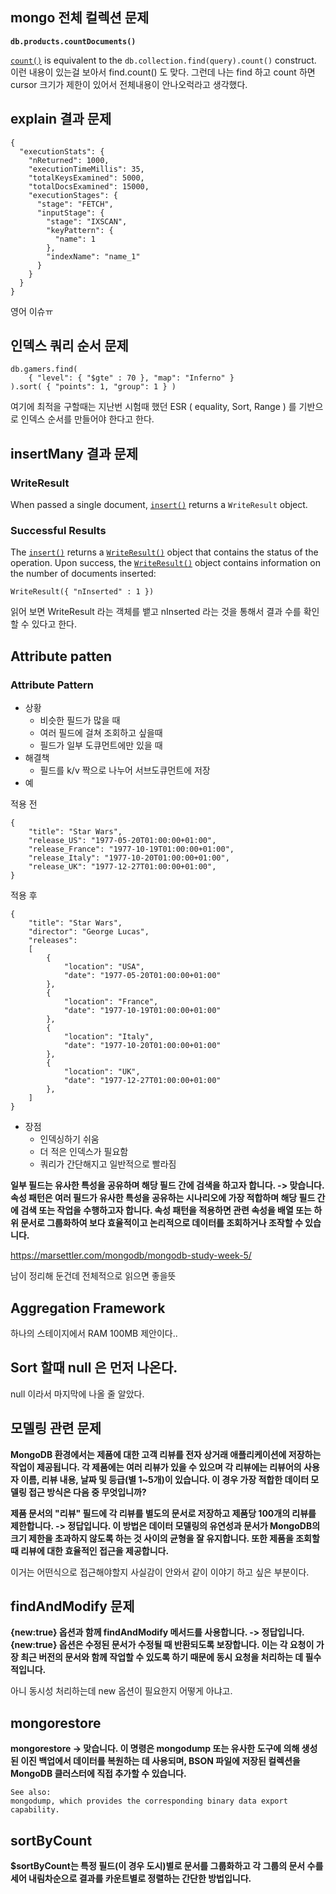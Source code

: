 ## mongo 전체 컬렉션 문제

**`db.products.countDocuments()`**

[`count()`](https://www.mongodb.com/docs/manual/reference/method/db.collection.count/#mongodb-method-db.collection.count) is equivalent to the `db.collection.find(query).count()` construct.
이런 내용이 있는걸 보아서 find.count() 도 맞다. 그런데 나는 find 하고 count 하면 cursor 크기가 제한이 있어서 전체내용이 안나오럭라고 생각했다.

## explain 결과 문제

```tsx
{
  "executionStats": {
    "nReturned": 1000,
    "executionTimeMillis": 35,
    "totalKeysExamined": 5000,
    "totalDocsExamined": 15000,
    "executionStages": {
      "stage": "FETCH",
      "inputStage": {
        "stage": "IXSCAN",
        "keyPattern": {
          "name": 1
        },
        "indexName": "name_1"
      }
    }
  }
}
```

영어 이슈ㅠ

## 인덱스 쿼리 순서 문제

```tsx
db.gamers.find(
    { "level": { "$gte" : 70 }, "map": "Inferno" } 
).sort( { "points": 1, "group": 1 } )
```

여기에 최적을 구할때는 지난번 시험때 했던 ESR ( equality, Sort, Range ) 를 기반으로 인덱스 순서를 만들어야 한다고 한다.

## insertMany 결과 문제

### **WriteResult**

When passed a single document, [`insert()`](https://www.mongodb.com/docs/manual/reference/method/db.collection.insert/#mongodb-method-db.collection.insert) returns a `WriteResult` object.

### **Successful Results**

The [`insert()`](https://www.mongodb.com/docs/manual/reference/method/db.collection.insert/#mongodb-method-db.collection.insert) returns a [`WriteResult()`](https://www.mongodb.com/docs/manual/reference/method/WriteResult/#mongodb-method-WriteResult) object that contains the status of the operation. Upon success, the [`WriteResult()`](https://www.mongodb.com/docs/manual/reference/method/WriteResult/#mongodb-method-WriteResult) object contains information on the number of documents inserted:

`WriteResult({ "nInserted" : 1 })`

읽어 보면 WriteResult 라는 객체를 뱉고 nInserted 라는 것을 통해서 결과 수를 확인할 수 있다고 한다.

## Attribute patten

### Attribute Pattern

- 상황
    - 비슷한 필드가 많을 때
    - 여러 필드에 걸쳐 조회하고 싶을때
    - 필드가 일부 도큐먼트에만 있을 때
- 해결책
    - 필드를 k/v 짝으로 나누어 서브도큐먼트에 저장
- 예

적용 전

```tsx
{
	"title": "Star Wars",
	"release_US": "1977-05-20T01:00:00+01:00",
	"release_France": "1977-10-19T01:00:00+01:00",
	"release_Italy": "1977-10-20T01:00:00+01:00",
	"release_UK": "1977-12-27T01:00:00+01:00",
}
```

적용 후

```tsx
{
	"title": "Star Wars",
	"director": "George Lucas",
	"releases":
	[
		{
			"location": "USA",
			"date": "1977-05-20T01:00:00+01:00"
		},
		{
			"location": "France",
			"date": "1977-10-19T01:00:00+01:00"
		},
		{
			"location": "Italy",
			"date": "1977-10-20T01:00:00+01:00"
		},
		{
			"location": "UK",
			"date": "1977-12-27T01:00:00+01:00"
		},
	]
}
```

- 장점
    - 인덱싱하기 쉬움
    - 더 적은 인덱스가 필요함
    - 쿼리가 간단해지고 일반적으로 빨라짐

**일부 필드는 유사한 특성을 공유하며 해당 필드 간에 검색을 하고자 합니다. -> 맞습니다. 속성 패턴은 여러 필드가 유사한 특성을 공유하는 시나리오에 가장 적합하며 해당 필드 간에 검색 또는 작업을 수행하고자 합니다. 속성 패턴을 적용하면 관련 속성을 배열 또는 하위 문서로 그룹화하여 보다 효율적이고 논리적으로 데이터를 조회하거나 조작할 수 있습니다.**

https://marsettler.com/mongodb/mongodb-study-week-5/

남이 정리해 둔건데 전체적으로 읽으면 좋을뜻

## Aggregation Framework

하나의 스테이지에서 RAM 100MB 제안이다..

## Sort 할때 null 은 먼저 나온다.

null 이라서 마지막에 나올 줄 알았다.

## 모델링 관련 문제

**MongoDB 환경에서는 제품에 대한 고객 리뷰를 전자 상거래 애플리케이션에 저장하는 작업이 제공됩니다. 각 제품에는 여러 리뷰가 있을 수 있으며 각 리뷰에는 리뷰어의 사용자 이름, 리뷰 내용, 날짜 및 등급(별 1~5개)이 있습니다. 이 경우 가장 적합한 데이터 모델링 접근 방식은 다음 중 무엇입니까?**

**제품 문서의 "리뷰" 필드에 각 리뷰를 별도의 문서로 저장하고 제품당 100개의 리뷰를 제한합니다. -> 정답입니다. 이 방법은 데이터 모델링의 유연성과 문서가 MongoDB의 크기 제한을 초과하지 않도록 하는 것 사이의 균형을 잘 유지합니다. 또한 제품을 조회할 때 리뷰에 대한 효율적인 접근을 제공합니다.**

이거는 어떤식으로 접근해야할지 사실감이 안와서 같이 이야기 하고 싶은 부분이다.

## **findAndModify 문제**

**{new:true} 옵션과 함께 findAndModify 메서드를 사용합니다. -> 정답입니다. {new:true} 옵션은 수정된 문서가 수정될 때 반환되도록 보장합니다. 이는 각 요청이 가장 최근 버전의 문서와 함께 작업할 수 있도록 하기 때문에 동시 요청을 처리하는 데 필수적입니다.**

아니 동시성 처리하는데 new 옵션이 필요한지 어떻게 아냐고.

## **mongorestore**

**mongorestore -> 맞습니다. 이 명령은 mongodump 또는 유사한 도구에 의해 생성된 이진 백업에서 데이터를 복원하는 데 사용되며, BSON 파일에 저장된 컬렉션을 MongoDB 클러스터에 직접 추가할 수 있습니다.**

```tsx
See also:
mongodump, which provides the corresponding binary data export capability.
```

## **sortByCount**

**$sortByCount는 특정 필드(이 경우 도시)별로 문서를 그룹화하고 각 그룹의 문서 수를 세어 내림차순으로 결과를 카운트별로 정렬하는 간단한 방법입니다.**

